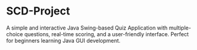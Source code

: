 # SCD-Project
A simple and interactive Java Swing-based Quiz Application with multiple-choice questions, real-time scoring, and a user-friendly interface. Perfect for beginners learning Java GUI development.
